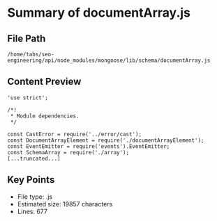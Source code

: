 # Summary of documentArray.js
  
## File Path
`/home/tabs/seo-engineering/api/node_modules/mongoose/lib/schema/documentArray.js`

## Content Preview
```
'use strict';

/*!
 * Module dependencies.
 */

const CastError = require('../error/cast');
const DocumentArrayElement = require('./documentArrayElement');
const EventEmitter = require('events').EventEmitter;
const SchemaArray = require('./array');
[...truncated...]
```

## Key Points
- File type: .js
- Estimated size: 19857 characters
- Lines: 677
